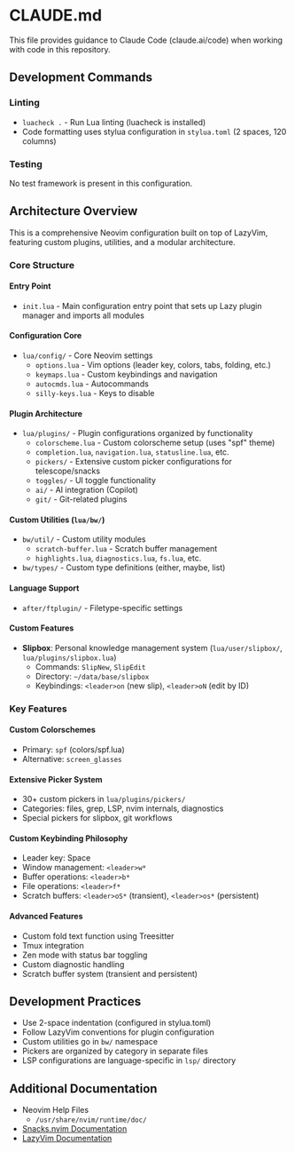 # CLAUDE.md

This file provides guidance to Claude Code (claude.ai/code) when working with
code in this repository.

## Development Commands

### Linting

- `luacheck .` - Run Lua linting (luacheck is installed)
- Code formatting uses stylua configuration in `stylua.toml` (2 spaces, 120 columns)

### Testing

No test framework is present in this configuration.

## Architecture Overview

This is a comprehensive Neovim configuration built on top of LazyVim, featuring
custom plugins, utilities, and a modular architecture.

### Core Structure

#### Entry Point

- `init.lua` - Main configuration entry point that sets up Lazy plugin manager
and imports all modules

#### Configuration Core

- `lua/config/` - Core Neovim settings
  - `options.lua` - Vim options (leader key, colors, tabs, folding, etc.)
  - `keymaps.lua` - Custom keybindings and navigation
  - `autocmds.lua` - Autocommands
  - `silly-keys.lua` - Keys to disable

#### Plugin Architecture

- `lua/plugins/` - Plugin configurations organized by functionality
  - `colorscheme.lua` - Custom colorscheme setup (uses "spf" theme)
  - `completion.lua`, `navigation.lua`, `statusline.lua`, etc.
  - `pickers/` - Extensive custom picker configurations for telescope/snacks
  - `toggles/` - UI toggle functionality
  - `ai/` - AI integration (Copilot)
  - `git/` - Git-related plugins

#### Custom Utilities (`lua/bw/`)

- `bw/util/` - Custom utility modules
  - `scratch-buffer.lua` - Scratch buffer management
  - `highlights.lua`, `diagnostics.lua`, `fs.lua`, etc.
- `bw/types/` - Custom type definitions (either, maybe, list)

#### Language Support

- `after/ftplugin/` - Filetype-specific settings

#### Custom Features

- **Slipbox**: Personal knowledge management system (`lua/user/slipbox/`, `lua/plugins/slipbox.lua`)
  - Commands: `SlipNew`, `SlipEdit`
  - Directory: `~/data/base/slipbox`
  - Keybindings: `<leader>on` (new slip), `<leader>oN` (edit by ID)

### Key Features

#### Custom Colorschemes

- Primary: `spf` (colors/spf.lua)
- Alternative: `screen_glasses`

#### Extensive Picker System

- 30+ custom pickers in `lua/plugins/pickers/`
- Categories: files, grep, LSP, nvim internals, diagnostics
- Special pickers for slipbox, git workflows

#### Custom Keybinding Philosophy

- Leader key: Space
- Window management: `<leader>w*`
- Buffer operations: `<leader>b*`
- File operations: `<leader>f*`
- Scratch buffers: `<leader>oS*` (transient), `<leader>os*` (persistent)

#### Advanced Features

- Custom fold text function using Treesitter
- Tmux integration
- Zen mode with status bar toggling
- Custom diagnostic handling
- Scratch buffer system (transient and persistent)

## Development Practices

- Use 2-space indentation (configured in stylua.toml)
- Follow LazyVim conventions for plugin configuration
- Custom utilities go in `bw/` namespace
- Pickers are organized by category in separate files
- LSP configurations are language-specific in `lsp/` directory

## Additional Documentation

- Neovim Help Files
  - `/usr/share/nvim/runtime/doc/`
- [Snacks.nvim Documentation](https://github.com/folke/snacks.nvim/blob/main/docs/picker.md)
- [LazyVim Documentation](https://www.lazyvim.org/)
